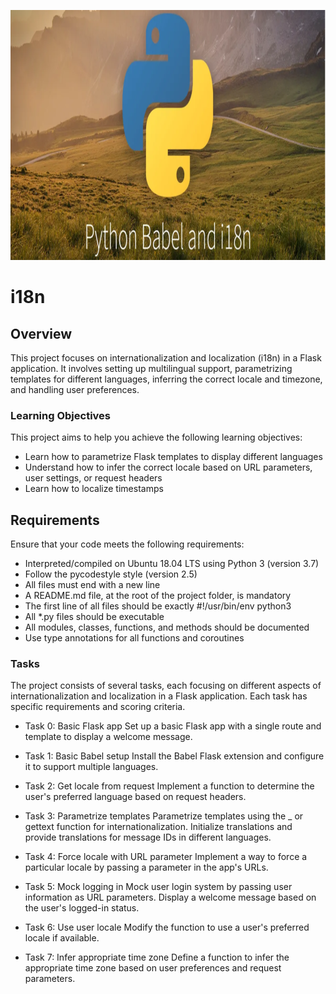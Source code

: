 <p align="center">
    <img width="100%" height="400" src="heroReadme.png" alt="Material Bread logo">
</p>

# i18n

## Overview

This project focuses on internationalization and localization (i18n) in a Flask application. It involves setting up multilingual support, parametrizing templates for different languages, inferring the correct locale and timezone, and handling user preferences.

### Learning Objectives

This project aims to help you achieve the following learning objectives:

- Learn how to parametrize Flask templates to display different languages
- Understand how to infer the correct locale based on URL parameters, user settings, or request headers
- Learn how to localize timestamps

## Requirements

Ensure that your code meets the following requirements:

- Interpreted/compiled on Ubuntu 18.04 LTS using Python 3 (version 3.7)
- Follow the pycodestyle style (version 2.5)
- All files must end with a new line
- A README.md file, at the root of the project folder, is mandatory
- The first line of all files should be exactly #!/usr/bin/env python3
- All \*.py files should be executable
- All modules, classes, functions, and methods should be documented
- Use type annotations for all functions and coroutines

### Tasks

The project consists of several tasks, each focusing on different aspects of internationalization and localization in a Flask application. Each task has specific requirements and scoring criteria.

- Task 0: Basic Flask app
  Set up a basic Flask app with a single route and template to display a welcome message.

- Task 1: Basic Babel setup
  Install the Babel Flask extension and configure it to support multiple languages.

- Task 2: Get locale from request
  Implement a function to determine the user's preferred language based on request headers.

- Task 3: Parametrize templates
  Parametrize templates using the \_ or gettext function for internationalization.
  Initialize translations and provide translations for message IDs in different languages.

- Task 4: Force locale with URL parameter
  Implement a way to force a particular locale by passing a parameter in the app's URLs.

- Task 5: Mock logging in
  Mock user login system by passing user information as URL parameters.
  Display a welcome message based on the user's logged-in status.

- Task 6: Use user locale
  Modify the function to use a user's preferred locale if available.

- Task 7: Infer appropriate time zone
  Define a function to infer the appropriate time zone based on user preferences and request parameters.
